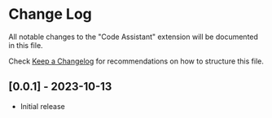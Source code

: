 # Change Log

All notable changes to the "Code Assistant" extension will be documented in this file.

Check [Keep a Changelog](http://keepachangelog.com/) for recommendations on how to structure this file.

## [0.0.1] - 2023-10-13

- Initial release
